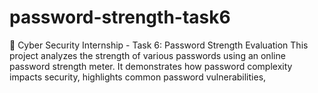# password-strength-task6
🔐 Cyber Security Internship - Task 6: Password Strength Evaluation This project analyzes the strength of various passwords using an online password strength meter. It demonstrates how password complexity impacts security, highlights common password vulnerabilities,

